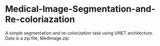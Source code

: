 # Medical-Image-Segmentation-and-Re-coloriazation
A simple segmentation and re-colorization task using UNET architecture.
Data is a zip file, MedImage.zip
